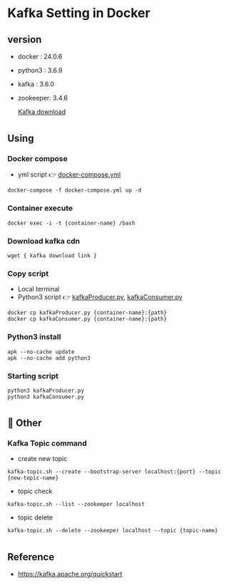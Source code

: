 # Kafka Setting in Docker

## version

- docker : 24.0.6
- python3 : 3.6.9
- kafka : 3.6.0
- zookeeper: 3.4.6

  <a href = https://dlcdn.apache.org/kafka/3.6.0/kafka_2.13-3.6.0.tgz>Kafka download</a>

#

## Using

### Docker compose

- yml script 👉 <a href = https://github.com/seunggihong/kafka-docker/blob/main/docker-compose.yml >docker-compose.yml</a>

```
docker-compose -f docker-compose.yml up -d
```

### Container execute

```
docker exec -i -t {container-name} /bash
```

### Download kafka cdn

```
wget { kafka download link }
```

### Copy script

- Local terminal
- Python3 script 👉 <a href = https://github.com/seunggihong/kafka-docker/blob/main/kafkaProducer.py >kafkaProducer.py</a>, <a href = https://github.com/seunggihong/kafka-docker/blob/main/kafkaConsumer.py >kafkaConsumer.py</a>

```
docker cp kafkaProducer.py {container-name}:{path}
docker cp kafkaConsumer.py {container-name}:{path}
```

### Python3 install

```
apk --no-cache update
apk --no-cache add python3
```

### Starting script

```
python3 kafkaProducer.py
python3 kafkaConsumer.py
```

#

## 📌 Other

### Kafka Topic command

- create new topic

```
kafka-topic.sh --create --bootstrap-server localhost:{port} --topic {new-topic-name}
```

- topic check

```
kafka-topic.sh --list --zookeeper localhost
```

- topic delete

```
kafka-topic.sh --delete --zookeeper localhost --topic {topic-name}
```

#

## Reference

- https://kafka.apache.org/quickstart

